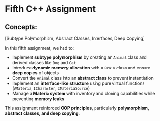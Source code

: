 # Fifth C++ Assignment  

## Concepts:  
[Subtype Polymorphism, Abstract Classes, Interfaces, Deep Copying]  

In this fifth assignment, we had to:  
- Implement **subtype polymorphism** by creating an `Animal` class and derived classes like `Dog` and `Cat`  
- Introduce **dynamic memory allocation** with a `Brain` class and ensure **deep copies** of objects  
- Convert the `Animal` class into an **abstract class** to prevent instantiation  
- Implement an **interface-like structure** using pure virtual functions (`AMateria`, `ICharacter`, `IMateriaSource`)  
- Manage a **Materia system** with inventory and cloning capabilities while preventing **memory leaks**  

This assignment reinforced **OOP principles**, particularly **polymorphism, abstract classes, and deep copying**.

